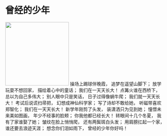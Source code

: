 # 曾经的少年
<img src="http://img1.cache.netease.com/catchpic/0/05/057AA9A63A4A3B4F797CAD68CD1AAD3E.jpg" width=200/>   
操场上踢球伴晚霞，   
追梦在遥望山脚下；   
放学玩耍不想回家，   
描绘着心中的童话；   
我们在一天天长大！   
点篝火谁在西桥下，   
总以为自己多伟大；   
别人眼中只是笑话，   
日子过得像蜗牛爬；   
我们就一天天长大！   
考试后说谎扫帚把，   
幻想成神仙科学家；   
写了诗却不敢给她，   
听磁带喜欢郑智化；   
我们在一天天长大！   
新学年刚剪了头发，   
装潇洒只为见到她；   
憧憬未来美如图画，   
年少不经事的脸颊；   
你我他都已经长大！   
转眼间十几个冬夏，   
我有了家谁娶了她；   
皱纹在脸上悄悄爬，   
还有两鬓斑白头发；   
用肩膀扛起一个家，   
谁还要去浪迹天涯；   
想念你们泪如雨下，   
曾经的少年你好吗！   
